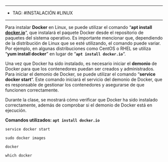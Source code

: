 
--- 
- TAG: #INSTALACIÓN #LINUX
----

Para instalar **Docker** en Linux, se puede utilizar el comando “**apt install [docker.io](http://docker.io)**“, que instalará el paquete Docker desde el repositorio de paquetes del sistema operativo. Es importante mencionar que, dependiendo de la distribución de Linux que se esté utilizando, el comando puede variar. Por ejemplo, en algunas distribuciones como CentOS o RHEL se utiliza “**yum install docker**” en lugar de “**`apt install docker.io`**“.

Una vez que Docker ha sido instalado, es necesario iniciar el **demonio** de Docker para que los contenedores puedan ser creados y administrados. Para iniciar el demonio de Docker, se puede utilizar el comando “**service docker start**“. Este comando iniciará el servicio del demonio de Docker, que es responsable de gestionar los contenedores y asegurarse de que funcionen correctamente.

Durante la clase, se mostrará cómo verificar que Docker ha sido instalado correctamente, además de comprobar si el demonio de Docker está en ejecución.

**Comandos utilizados: `apt install docker.io`**

`service docker start`

`sudo docker images`

`docker`

`which docker`